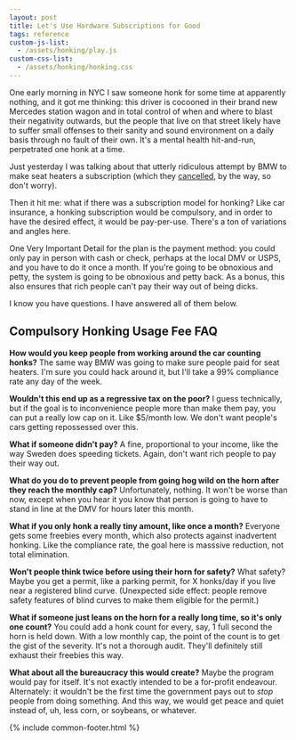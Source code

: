 ```yaml
---
layout: post
title: Let's Use Hardware Subscriptions for Good
tags: reference
custom-js-list:
  - /assets/honking/play.js
custom-css-list:
  - /assets/honking/honking.css
---
```


One early morning in NYC I saw someone honk for some time at apparently nothing, and it got me thinking: this driver is cocooned in their brand new Mercedes station wagon and in total control of when and where to blast their negativity outwards, but the people that live on that street likely have to suffer small offenses to their sanity and sound environment on a daily basis through no fault of their own. It's a mental health hit-and-run, perpetrated one honk at a time.

Just yesterday I was talking about that utterly ridiculous attempt by BMW to make seat heaters a subscription (which they [cancelled](https://www.edmunds.com/car-news/bmw-relents-on-heated-seat-subscription.html), by the way, so don't worry).

Then it hit me: what if there was a subscription model for honking? Like car insurance, a honking subscription would be compulsory, and in order to have the desired effect, it would be pay-per-use. There's a ton of variations and angles here.

One Very Important Detail for the plan is the payment method: you could only pay in person with cash or check, perhaps at the local DMV or USPS, and you have to do it once a month. If you're going to be obnoxious and petty, the system is going to be obnoxious and petty back. As a bonus, this also ensures that rich people can't pay their way out of being dicks.

I know you have questions. I have answered all of them below.

## Compulsory Honking Usage Fee FAQ

**How would you keep people from working around the car counting honks?** The same way BMW was going to make sure people paid for seat heaters. I'm sure you could hack around it, but I'll take a 99% compliance rate any day of the week.

**Wouldn't this end up as a regressive tax on the poor?** I guess technically, but if the goal is to inconvenience people more than make them pay, you can put a really low cap on it. Like $5/month low. We don't want people's cars getting repossessed over this.

**What if someone didn't pay?** A fine, proportional to your income, like the way Sweden does speeding tickets. Again, don't want rich people to pay their way out.

**What do you do to prevent people from going hog wild on the horn after they reach the monthly cap?** Unfortunately, nothing. It won't be worse than now, except when you hear it you know that person is going to have to stand in line at the DMV for hours later this month.

**What if you only honk a really tiny amount, like once a month?** Everyone gets some freebies every month, which also protects against inadvertent honking. Like the compliance rate, the goal here is masssive reduction, not total elimination.

**Won't people think twice before using their horn for safety?** What safety? Maybe you get a permit, like a parking permit, for X honks/day if you live near a registered blind curve. (Unexpected side effect: people remove safety features of blind curves to make them eligible for the permit.)

**What if someone just leans on the horn for a really long time, so it's only one count?** You could add a honk count for every, say, 1 full second the horn is held down. With a low monthly cap, the point of the count is to get the gist of the severity. It's not a thorough audit. They'll definitely still exhaust their freebies this way.

**What about all the bureaucracy this would create?** Maybe the program would pay for itself. It's not exactly intended to be a for-profit endeavour. Alternately: it wouldn't be the first time the government pays out to _stop_ people from doing something. And this way, we would get peace and quiet instead of, uh, less corn, or soybeans, or whatever.

<audio src="/assets/honking/1.mp3" id="sounds-1"></audio>
<audio src="/assets/honking/2.mp3" id="sounds-2"></audio>
<audio src="/assets/honking/3.mp3" id="sounds-3"></audio>
<audio src="/assets/honking/4.mp3" id="sounds-4"></audio>
<audio src="/assets/honking/5.mp3" id="sounds-5"></audio>
<audio src="/assets/honking/6.mp3" id="sounds-6"></audio>
<audio src="/assets/honking/7.mp3" id="sounds-7"></audio>
<audio src="/assets/honking/8.mp3" id="sounds-8"></audio>
<audio src="/assets/honking/9.mp3" id="sounds-9"></audio>

<button id="mute" style="display: none;">shut the fuck up</button>

{% include common-footer.html %}

